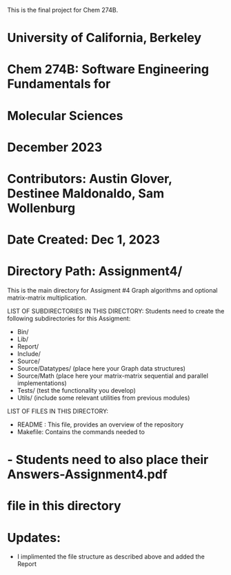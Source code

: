 This is the final project for Chem 274B.

# University of California, Berkeley

# Chem 274B: Software Engineering Fundamentals for

# Molecular Sciences

# December 2023

# Contributors:  Austin Glover, Destinee Maldonaldo, Sam Wollenburg

# Date Created: Dec 1, 2023

# Directory Path: Assignment4/

This is the main directory for Assigment #4 Graph algorithms
and optional matrix-matrix multiplication.

LIST OF SUBDIRECTORIES IN THIS DIRECTORY:
Students need to create the following subdirectories for this Assigment:

- Bin/
- Lib/
- Report/
- Include/
- Source/
- Source/Datatypes/ (place here your Graph data structures)
- Source/Math (place here your matrix-matrix sequential and parallel
  implementations)
- Tests/ (test the functionality you develop)
- Utils/ (include some relevant utilities from previous modules)

LIST OF FILES IN THIS DIRECTORY:

- README : This file, provides an overview of the repository
- Makefile: Contains the commands needed to 


# - Students need to also place their Answers-Assignment4.pdf

# file in this directory

# Updates:

- I implimented the file structure as described above and added the Report
